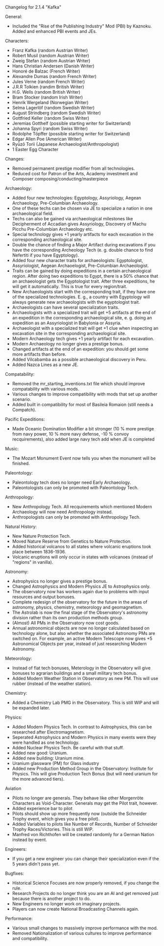Changelog for 2.1.4 "Kafka"

General:
- Included the "Rise of the Publishing Industry" Mod (PBI) by Kaznoku. Added and enhanced PBI events and JEs.

Characters:
- Franz Kafka (random Austrian Writer)
- Robert Musil (random Austrian Writer)
- Zweig Stefan (random Austrian Writer)
- Hans Christian Andersen (Danish Writer)
- Honoré de Balzac (French Writer)
- Alexandre Dumas (random French Writer)
- Jules Verne (random French Writer)
- J.R.R Tolkien (randim British Writer)
- H.G. Wells (random British Writer)
- Bram Stocker (random Irish Writer)
- Henrik Wergeland (Norwegian Writer)
- Selma Lagerlöf (random Swedish Writer)
- August Strindberg (random Swedish Writer)
- Gottfried Keller (random Swiss Writer)
- Jeremias Gotthelf (possible starting writer for Switzerland)
- Johanna Spyri (random Swiss Writer)
- Rodolphe Töpffer (possible starting writer for Switzerland)
- Edgar Allen Poe (American Writer)
- Ryūzō Torii (Japanese Archaeologist/Anthropologist)
- 1 Easter Egg Character

Changes:
- Removed permanent prestige modifier from all technologies.
- Reduced cost for Patron of the Arts, Academy investment and Composer composing/conducting/masterpiece

Archaeology:
- Added four new technologies: Egyptology, Assyriology, Aegean Archaeology, Pre-Columbian Archaeology.
- One of these techs can be chosen via JE to specialize a nation in one archaeological field.
- Techs can also be gained via archaeological milestones like Decipherment of Accadian gives Assyriology, Discovery of Machu Picchu Pre-Columbian Archaeology etc.
- Special technology gives +1 yearly artifacts for each excavation in the corresponding archaeological site.
- Double the chance of finding a Major Artifact during excavations if you have the corresponding Archeology Tech (e. g. double chance to find Nefertiti if you have Egyptology).
- Added four new character traits for archaeologists: Egyptologist, Assyriologist, Aegean Archaoelogist, Pre-Columbian Archaeologist.
- Traits can be gained by doing expeditions in a certain archaeological region. After doing two expeditions to Egypt, there is a 50% chance that an archaeologist gets the Egyptologist trait. After three expeditions, he will get it automatically. This is true for every region/trait.
- New Archaeologists start with the corresponding trait, if they have one of the specialized technologies. E. g., a country with Egyptology will always generate new archaeologists with the egyptologist trait.
- Archaeologists can have several specialization traits.
- Archaeologists with a specialized trait will get +5 artifacts at the end of an expedition in the corresponding archaeological site, e. g. doing an expedition as an Assyriologist in Babylonia or Assyria.
- Archaeologist with a specialized trait will get +1 clue when inspecting an excavation site in the corresponding archaeological site.
- Modern Archaeology tech gives +1 yearly artifact for each excavation.
- Modern Archaeology no longer gives a prestige bonus.
- Changed artifacts at the end of an expedition: you should get some more artifacts than before.
- Added Vilcabamba as a possible archaeological discovery in Peru.
- Added Nazca Lines as a new JE.

Compatability:
- Removed the mr_starting_inventions.txt file which should improve compatability with various mods.
- Various changes to improve compatibility with mods that set up another scenario.
- Added built in compatibility for most of Basileia Romaion (still needs a Compatch).

Pacific Expeditions:
- Made Oceanic Domination Modifier a bit stronger (10 % more prestige from navy power, 10 % more navy defense, -10 % convoy recquirements), also added large navy tech add when JE is completed

Music:
- The Mozart Monument Event now tells you when the monument will be finished.

Paleontology:
- Paleontology tech does no longer need Early Archaeology.
- Paleontologists can only be promoted with Paleontology Tech.

Anthropology:
- New Anthropology Tech. All recquirements which mentioned Modern Archaeology will now need Anthropology instead.
- Anthropologists can only be promoted with Anthropology Tech.

Natural History:
- New Nature Protection Tech.
- Moved Nature Reserve from Genetics to Nature Protection.
- Added historical volcanos to all states where volcanic eruptions took place between 1836-1936.
- Volcanic eruptions will only occur in states with volcanoes (instead of "regions" in vanilla).

Astronomy:
- Astrophysics no longer gives a prestige bonus.
- Changed Astrophysics and Modern Physics JE to Astrophysics only.
- The observatory now has workers again due to problems with input resources and output bonuses.
- Complete redesign of the observatory for the future in the areas of astronomy, physics, chemistry, meteorology and geomagnetism.
- The Astrolab is now the final stage of the Observatory's astronomy division rather than its own production methods group.
- (Almost) All PMs in the Observatory now cost goods.
- Annual astronomical objects are now no longer calculated based on technology alone, but also whether the associated Astronomy PMs are switched on. For example, an active Modern Telescope now gives +5 Astronomical Objects per year, instead of just researching Modern Astronomy.

Meteorology:
- Instead of flat tech bonuses, Meterology in the Observatory will give bonuses to agrarian buildings and a small military tech bonus.
- Added Modern Weather Station in Observatory as new PM. This will use rubber (instead of the weather station).

Chemistry:
- Added a Chemistry Lab PMG in the Observatory. This is still WIP and will be expanded later.

Physics:
- Added Modern Physics Tech. In contrast to Astrophysics, this can be researched after Electromagnetism.
- Seperated Astrophysics and Modern Physics in many events were they were handled as one technology.
- Added Nuclear Physics Tech. Be careful with that stuff.
- Added new good: Uranium.
- Added new building: Uranium mine.
- Uranium glassware (PM) for Glass industry
- Added new Production Method Group in the Observatory: Institute for Physics. This will give Production Tech Bonus (but will need uranium for the more advanced tiers).

Aviation
- Pilots no longer are generals. They behave like other Morgenröte Characters as Void-Character. Generals may get the Pilot trait, however.
- Added experience bar to pilot
- Pilots should show up more frequently now (outside the Schneider Trophy event, which gives you a free pilot).
- Added Variables to pilots like Number of Records, Number of Schneider Trophy Races/Victories. This is still WIP.
- Manfred von Richthofen will be created randomly for a German Nation instead by event.

Engineers:
- If you get a new engineer you can change their specialization even if the 5 years didn't pass yet.

Bugfixes:
- Historical Science Focuses are now properly removed, if you change the rule.
- Research Projects do no longer think you are an AI and get removed just because there is another project to do.
- New Engineers no longer work on imaginary projects.
- Players can now create National Broadcasting Channels again.

Performance:
- Various small changes to massively improve performance with the mod.
- Removed Nationalization of various cultures to improve performance and compatibility.
